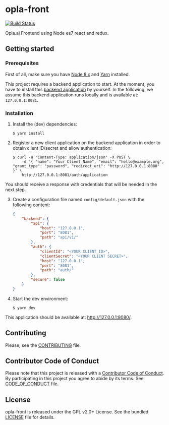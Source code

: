 # opla-front

[![Build
Status](https://travis-ci.org/Opla/front.svg?branch=master)](https://travis-ci.org/Opla/front)

Opla.ai Frontend using Node es7 react and redux.


## Getting started

### Prerequisites

First of all, make sure you have [Node 8.x](https://nodejs.org/en/download/) and
[Yarn](https://yarnpkg.com/en/docs/install) installed.

This project requires a backend application to start. At the moment, you have to
install this [backend application](https://github.com/Opla/backend) by yourself.
In the following, we assume this backend application runs locally and is
available at: `127.0.0.1:8081`.

### Installation

1. Install the (dev) dependencies:

    ```
    $ yarn install
    ```

2. Register a new client application on the backend application in order to
   obtain client ID/secret and allow authentication:

    ```
    $ curl -H "Content-Type: application/json" -X POST \
        -d '{ "name": "Your Client Name", "email": "hello@example.org", "grant_type": "password", "redirect_uri": "http://127.0.0.1:8080" }' \
        http://127.0.0.1:8081/auth/application
    ```

You should receive a response with credentials that will be needed in the next
step.

3. Create a configuration file named `config/default.json` with the following
   content:

    ``` json
   {
        "backend": {
            "api": {
                "host": "127.0.0.1",
                "port": "8081",
                "path": "api/v1/"
            },
            "auth": {
                "clientId": "<YOUR CLIENT ID>",
                "clientSecret": "<YOUR CLIENT SECRET>",
                "host": "127.0.0.1",
                "port": "8081",
                "path": "auth/"
            },
            "secure": false
        }
    }
    ```

4. Start the dev environment:

    ```
    $ yarn dev
    ```

This application should be available at: http://127.0.0.1:8080/.


## Contributing

Please, see the [CONTRIBUTING](CONTRIBUTING.md) file.


## Contributor Code of Conduct

Please note that this project is released with a [Contributor Code of
Conduct](http://contributor-covenant.org/). By participating in this project you
agree to abide by its terms. See [CODE_OF_CONDUCT](CODE_OF_CONDUCT.md) file.


## License

opla-front is released under the GPL v2.0+ License. See the bundled
[LICENSE](LICENSE) file for details.
